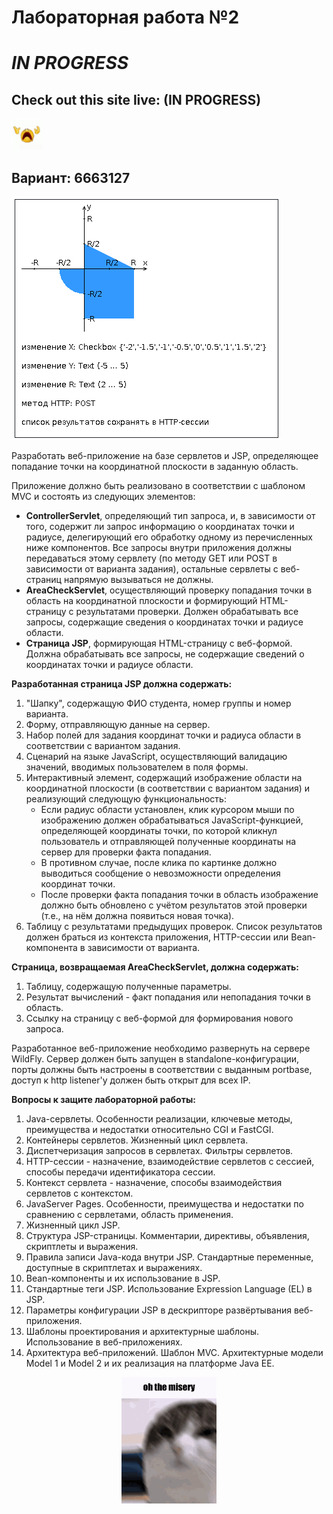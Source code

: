 

# Лабораторная работа №2
# _IN PROGRESS_

## Check out this site live: (IN PROGRESS) ##

<img src="src/main/resources/img/README/crying-emoji-dies.gif" alt="cry about it" width="50">

## Вариант: 6663127 ##

![Task graph](src/main/resources/img/README/areas.png)


Разработать веб-приложение на базе сервлетов и JSP, определяющее попадание точки на координатной плоскости в заданную область.

Приложение должно быть реализовано в соответствии с шаблоном MVC и состоять из следующих элементов:

- **ControllerServlet**, определяющий тип запроса, и, в зависимости от того, содержит ли запрос информацию о координатах точки и радиусе, делегирующий его обработку одному из перечисленных ниже компонентов. Все запросы внутри приложения должны передаваться этому сервлету (по методу GET или POST в зависимости от варианта задания), остальные сервлеты с веб-страниц напрямую вызываться не должны.
- **AreaCheckServlet**, осуществляющий проверку попадания точки в область на координатной плоскости и формирующий HTML-страницу с результатами проверки. Должен обрабатывать все запросы, содержащие сведения о координатах точки и радиусе области.
- **Страница JSP**, формирующая HTML-страницу с веб-формой. Должна обрабатывать все запросы, не содержащие сведений о координатах точки и радиусе области.


**Разработанная страница JSP должна содержать:**

1. "Шапку", содержащую ФИО студента, номер группы и номер варианта.
2. Форму, отправляющую данные на сервер.
3. Набор полей для задания координат точки и радиуса области в соответствии с вариантом задания.
4. Сценарий на языке JavaScript, осуществляющий валидацию значений, вводимых пользователем в поля формы.
5. Интерактивный элемент, содержащий изображение области на координатной плоскости (в соответствии с вариантом задания) и реализующий следующую функциональность:
   - Если радиус области установлен, клик курсором мыши по изображению должен обрабатываться JavaScript-функцией, определяющей координаты точки, по которой кликнул пользователь и отправляющей полученные координаты на сервер для проверки факта попадания.
   - В противном случае, после клика по картинке должно выводиться сообщение о невозможности определения координат точки.
   - После проверки факта попадания точки в область изображение должно быть обновлено с учётом результатов этой проверки (т.е., на нём должна появиться новая точка).
6. Таблицу с результатами предыдущих проверок. Список результатов должен браться из контекста приложения, HTTP-сессии или Bean-компонента в зависимости от варианта.

**Страница, возвращаемая AreaCheckServlet, должна содержать:**
1. Таблицу, содержащую полученные параметры.
2. Результат вычислений - факт попадания или непопадания точки в область.
3. Ссылку на страницу с веб-формой для формирования нового запроса.

Разработанное веб-приложение необходимо развернуть на сервере WildFly. Сервер должен быть запущен в standalone-конфигурации, порты должны быть настроены в соответствии с выданным portbase, доступ к http listener'у должен быть открыт для всех IP.



**Вопросы к защите лабораторной работы:**


1. Java-сервлеты. Особенности реализации, ключевые методы, преимущества и недостатки относительно CGI и FastCGI.
2. Контейнеры сервлетов. Жизненный цикл сервлета.
3. Диспетчеризация запросов в сервлетах. Фильтры сервлетов.
4. HTTP-сессии - назначение, взаимодействие сервлетов с сессией, способы передачи идентификатора сессии.
5. Контекст сервлета - назначение, способы взаимодействия сервлетов с контекстом.
6. JavaServer Pages. Особенности, преимущества и недостатки по сравнению с сервлетами, область применения.
7. Жизненный цикл JSP.
8. Структура JSP-страницы. Комментарии, директивы, объявления, скриптлеты и выражения.
9. Правила записи Java-кода внутри JSP. Стандартные переменные, доступные в скриптлетах и выражениях.
10. Bean-компоненты и их использование в JSP.
11. Стандартные теги JSP. Использование Expression Language (EL) в JSP.
12. Параметры конфигурации JSP в дескрипторе развёртывания веб-приложения.
13. Шаблоны проектирования и архитектурные шаблоны. Использование в веб-приложениях.
14. Архитектура веб-приложений. Шаблон MVC. Архитектурные модели Model 1 и Model 2 и их реализация на платформе Java EE.


<img src="src/main/resources/img/README/oh-the-misery.gif" style="display: block; margin-left: auto; margin-right: auto; width: 30%;">